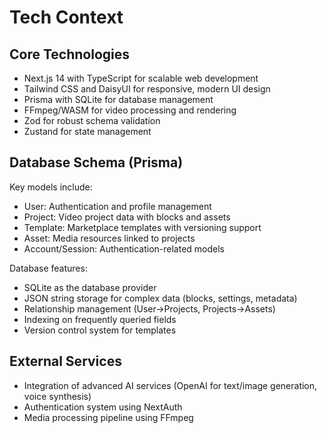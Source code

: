 # Tech Context

## Core Technologies
- Next.js 14 with TypeScript for scalable web development
- Tailwind CSS and DaisyUI for responsive, modern UI design
- Prisma with SQLite for database management
- FFmpeg/WASM for video processing and rendering
- Zod for robust schema validation
- Zustand for state management

## Database Schema (Prisma)
Key models include:
- User: Authentication and profile management
- Project: Video project data with blocks and assets
- Template: Marketplace templates with versioning support
- Asset: Media resources linked to projects
- Account/Session: Authentication-related models

Database features:
- SQLite as the database provider
- JSON string storage for complex data (blocks, settings, metadata)
- Relationship management (User->Projects, Projects->Assets)
- Indexing on frequently queried fields
- Version control system for templates

## External Services
- Integration of advanced AI services (OpenAI for text/image generation, voice synthesis)
- Authentication system using NextAuth
- Media processing pipeline using FFmpeg
